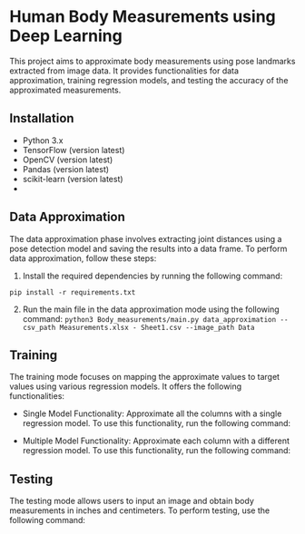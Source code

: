 # Human Body Measurements using Deep Learning

This project aims to approximate body measurements using pose landmarks extracted from image data. It provides functionalities for data approximation, training regression models, and testing the accuracy of the approximated measurements.

## Installation
- Python 3.x
- TensorFlow (version latest)
- OpenCV (version latest)
- Pandas (version latest)
- scikit-learn (version latest)
- <add any other dependencies>

## Data Approximation
The data approximation phase involves extracting joint distances using a pose detection model and saving the results into a data frame. To perform data approximation, follow these steps:

1. Install the required dependencies by running the following command:
 
 ``` pip install -r requirements.txt ```

2. Run the main file in the data approximation mode using the following command:
`python3 Body_measurements/main.py data_approximation --csv_path Measurements.xlsx - Sheet1.csv --image_path Data`

## Training

The training mode focuses on mapping the approximate values to target values using various regression models. It offers the following functionalities:

- Single Model Functionality: Approximate all the columns with a single regression model. To use this functionality, run the following command:

- Multiple Model Functionality: Approximate each column with a different regression model. To use this functionality, run the following command:

## Testing

The testing mode allows users to input an image and obtain body measurements in inches and centimeters. To perform testing, use the following command:








